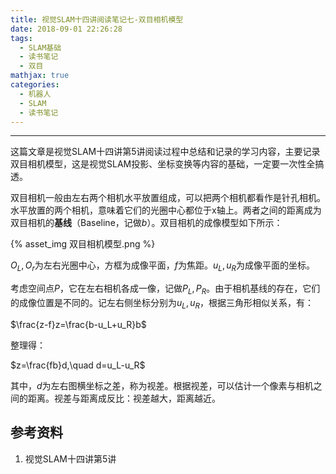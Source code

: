 ```yaml
---
title: 视觉SLAM十四讲阅读笔记七-双目相机模型
date: 2018-09-01 22:26:28
tags: 
  - SLAM基础
  - 读书笔记
  - 双目
mathjax: true
categories: 
  - 机器人
  - SLAM
  - 读书笔记
---
```


---

这篇文章是视觉SLAM十四讲第5讲阅读过程中总结和记录的学习内容，主要记录双目相机模型，这是视觉SLAM投影、坐标变换等内容的基础，一定要一次性全搞透。

<!--more--->

双目相机一般由左右两个相机水平放置组成，可以把两个相机都看作是针孔相机。水平放置的两个相机，意味着它们的光圈中心都位于x轴上。两者之间的距离成为双目相机的**基线**（Baseline，记做$b$）。双目相机的成像模型如下所示：

{% asset_img 双目相机模型.png %}

$O_L,O_r$为左右光圈中心，方框为成像平面，$f$为焦距。$u_L,u_R$为成像平面的坐标。

考虑空间点$P$，它在左右相机各成一像，记做$P_L,P_R$。由于相机基线的存在，它们的成像位置是不同的。记左右侧坐标分别为$u_L,u_R$，根据三角形相似关系，有：

$\frac{z-f}z=\frac{b-u_L+u_R}b$

整理得：

$z=\frac{fb}d,\quad d=u_L-u_R$

其中，$d$为左右图横坐标之差，称为视差。根据视差，可以估计一个像素与相机之间的距离。视差与距离成反比：视差越大，距离越近。

## 参考资料

1. 视觉SLAM十四讲第5讲